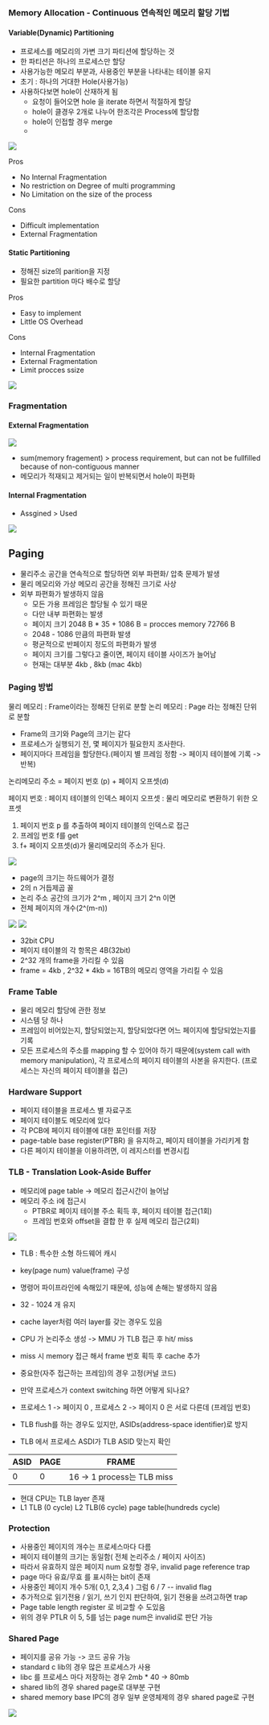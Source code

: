 

### Memory Allocation  - Continuous 연속적인 메모리 할당 기법


#### Variable(Dynamic) Partitioning 

- 프로세스를 메모리의 가변 크기 파티션에 할당하는 것 
- 한 파티션은 하나의 프로세스만 할당
- 사용가능한 메모리 부분과, 사용중인 부분을 나타내는 테이블 유지 
- 초기 : 하나의 거대한 Hole(사용가능)
- 사용하다보면 hole이 산재하게 됨
    - 요청이 들어오면 hole 을 iterate 하면서 적절하게 할당
    - hole이 클경우 2개로 나누어 한조각은 Process에 할당함
    - hole이 인접할 경우 merge
    -
<img src="https://media.geeksforgeeks.org/wp-content/uploads/111-10.png">

Pros

- No Internal Fragmentation
- No restriction on Degree of multi programming
- No Limitation on the size of the process

Cons

- Difficult implementation 
- External Fragmentation 

#### Static Partitioning 

- 정해진 size의 parition을 지정
- 필요한 partition 마다 배수로 할당

Pros 

- Easy to implement
- Little OS Overhead

Cons

- Internal Fragmentation 
- External Fragmentation
- Limit procces ssize 
 

<img src="https://media.geeksforgeeks.org/wp-content/uploads/444-4.png">



### Fragmentation


#### External Fragmentation 

<img src="https://media.geeksforgeeks.org/wp-content/uploads/20200729172413/2581.png">

- sum(memory fragement)  > process requirement, but can not be fullfilled because of non-contiguous manner
- 메모리가 적재되고 제거되는 일이 반복되면서 hole이 파편화 

#### Internal Fragmentation 

- Assgined > Used 

<img src="https://media.geeksforgeeks.org/wp-content/uploads/20190924115421/Untitled-Diagram-146.png">


## Paging

- 물리주소 공간을 연속적으로 할당하면 외부 파편화/ 압축 문제가 발생
- 물리 메모리와 가상 메모리 공간을 정해진 크기로 사상
- 외부 파편화가 발생하지 않음 
    - 모든 가용 프레임은 할당될 수 있기 때문
    - 다만 내부 파편화는 발생
    - 페이지 크기 2048 B * 35 + 1086 B  =  procces memory 72766 B 
    - 2048 - 1086 만큼의 파편화 발생
    - 평균적으로 반페이지 정도의 파편화가 발생
    - 페이지 크기를 그렇다고 줄이면, 페이지 테이블 사이즈가 늘어남 
    - 현재는 대부분 4kb , 8kb (mac 4kb)


### Paging 방법

물리 메모리 : Frame이라는 정해진 단위로 분할
논리 메모리 : Page 라는 정해진 단위로 분할 

* Frame의 크기와 Page의 크기는 같다
* 프로세스가 실행되기 전, 몇 페이지가 필요한지 조사한다.
* 페이지마다 프레임을 할당한다.(페이지 별 프레임 정함 -> 페이지 테이블에 기록 -> 반복)


논리메모리 주소 = 페이지 번호 (p) + 페이지 오프셋(d)

페이지 번호 : 페이지 테이블의 인덱스 
페이지 오프셋 : 물리 메모리로 변환하기 위한 오프셋 


1. 페이지 번호 p 를 추출하여 페이지 테이블의 인덱스로 접근
2. 프레임 번호 f를 get
3. f+ 페이지 오프셋(d)가 물리메모리의 주소가 된다.

<img src="https://i.stack.imgur.com/fbKiU.png">


- page의 크기는 하드웨어가 결정
- 2의 n 거듭제곱 꼴
- 논리 주소 공간의 크기가 2^m , 페이지 크기 2^n 이면
- 전체 페이지의 개수(2^(m-n)) 

<img src="https://d3e8mc9t3dqxs7.cloudfront.net/wp-content/uploads/sites/11/2020/04/Paging3-min.png">

<img src="https://d3e8mc9t3dqxs7.cloudfront.net/wp-content/uploads/sites/11/2020/04/Paging-model-of-logical-and-physical-memory.png">


- 32bit CPU 
- 페이지 테이블의 각 항목은 4B(32bit)
- 2^32 개의 frame을 가리킬 수 있음
- frame = 4kb , 2^32 * 4kb = 16TB의 메모리 영역을 가리킬 수 있음



### Frame Table

- 물리 메모리 할당에 관한 정보
- 시스템 당 하나
- 프레임이 비어있는지, 할당되었는지, 할당되었다면 어느 페이지에 할당되었는지를 기록
- 모든 프로세스의 주소를 mapping 할 수 있어야 하기 때문에(system call with memory manipulation), 각 프로세스의 페이지 테이블의 사본을 유지한다. (프로세스는 자신의 페이지 테이블을 접근)


### Hardware Support

- 페이지 테이블을 프로세스 별 자료구조
- 페이지 테이블도 메모리에 있다
- 각 PCB에 페이지 테이블에 대한 포인터를 저장
- page-table base register(PTBR) 을 유지하고, 페이지 테이블을 가리키게 함 
- 다른 페이지 테이블을 이용하려면, 이 레지스터를 변경시킴


### TLB - Translation Look-Aside Buffer

- 메모리에 page table -> 메모리 접근시간이 늘어남
- 메모리 주소 i에 접근시
    - PTBR로 페이지 테이블 주소 획득 후, 페이지 테이블 접근(1회)
    - 프레임 번호와 offset을 결합 한 후 실제 메모리 접근(2회)

<img src="https://media.geeksforgeeks.org/wp-content/uploads/paging-2.jpg">

- TLB : 특수한 소형 하드웨어 캐시 
- key(page num)  value(frame) 구성
- 명령어 파이프라인에 속해있기 때문에, 성능에 손해는 발생하지 않음 
- 32 - 1024 개 유지 
- cache layer처럼 여러 layer를 갖는 경우도 있음
- CPU 가 논리주소 생성 -> MMU 가 TLB 접근 후 hit/ miss
- miss 시 memory 접근 해서 frame 번호 획득 후 cache 추가 
- 중요한(자주 접근하는 프레임)의 경우 고정(커널 코드)

- 만약 프로세스가 context switching 하면 어떻게 되나요? 
- 프로세스 1 -> 페이지 0 , 프로세스 2 -> 페이지 0 은 서로 다른데 (프레임 번호)
- TLB flush를 하는 경우도 있지만, ASIDs(address-space identifier)로 방지 
- TLB 에서 프로세스 ASDI가 TLB ASID 맞는지 확인


ASID | PAGE | FRAME
-|-|-
0|0|16 -> 1 process는 TLB miss


- 현대 CPU는 TLB layer 존재
- L1 TLB (0 cycle) L2 TLB(6 cycle) page table(hundreds cycle)


### Protection 

- 사용중인 페이지의 개수는 프로세스마다 다름
- 페이지 테이블의 크기는 동일함( 전체 논리주소 / 페이지 사이즈) 
- 따라서 유효하지 않은 페이지 num 요청할 경우, invalid page reference trap 
- page 마다 유효/무효 를 표시하는 bit이 존재
- 사용중인 페이지 개수 5개( 0,1, 2,3,4 ) 그럼 6 / 7 --  invalid flag
- 추가적으로 읽기전용 / 읽기, 쓰기 인지 판단하여, 읽기 전용을 쓰려고하면 trap 
- Page table length register 로 비교할 수 도있음
- 위의 경우 PTLR 이 5, 5를 넘는 page num은 invalid로 판단 가능


### Shared Page

- 페이지를 공유 가능 -> 코드 공유 가능 
- standard c lib의 경우 많은 프로세스가 사용 
- libc 를 프로세스 마다 저장하는 경우 2mb * 40 -> 80mb
- shared lib의 경우 shared page로 대부분 구현
- shared memory base IPC의 경우 일부 운영체제의 경우 shared page로 구현

<img src="https://miro.medium.com/max/720/1*mqbOXTHm_tHfI5qg3IYrOA.jpeg">


